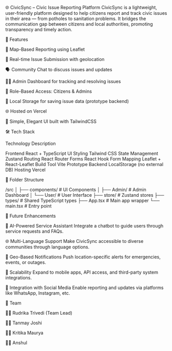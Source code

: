 🌐 CivicSync – Civic Issue Reporting Platform
CivicSync is a lightweight, user-friendly platform designed to help citizens report and track civic issues in their area — from potholes to sanitation problems. 
It bridges the communication gap between citizens and local authorities, promoting transparency and timely action.

🚀 Features

📍 Map-Based Reporting using Leaflet

🧾 Real-time Issue Submission with geolocation

🗣️ Community Chat to discuss issues and updates

🧑‍💼 Admin Dashboard for tracking and resolving issues

🔐 Role-Based Access: Citizens & Admins

💾 Local Storage for saving issue data (prototype backend)

🌐 Hosted on Vercel

💅 Simple, Elegant UI built with TailwindCSS

🛠️ Tech Stack

Technology	                              Description

Frontend	                                React + TypeScript
UI Styling	                              Tailwind CSS
State Management	                        Zustand
Routing	                                  React Router
Forms	                                    React Hook Form
Mapping	                                  Leaflet + React-Leaflet
Build Tool	                              Vite
Prototype Backend	                        LocalStorage (no external DB)
Hosting	                                  Vercel

📁 Folder Structure

/src
│
├── components/          # UI Components
│   ├── Admin/           # Admin Dashboard
│   └── User/            # User Interface
├── store/               # Zustand stores
├── types/               # Shared TypeScript types
├── App.tsx              # Main app wrapper
└── main.tsx             # Entry point

🔮 Future Enhancements

🤖 AI-Powered Service Assistant
Integrate a chatbot to guide users through service requests and FAQs.

🌐 Multi-Language Support
Make CivicSync accessible to diverse communities through language options.

📍 Geo-Based Notifications
Push location-specific alerts for emergencies, events, or outages.

🚀 Scalability
Expand to mobile apps, API access, and third-party system integrations.

📣 Integration with Social Media
Enable reporting and updates via platforms like WhatsApp, Instagram, etc.

🙌 Team

👩‍💻 Rudrika Trivedi (Team Lead)

👨‍💻 Tanmay Joshi

👩‍💻 Kritika Maurya

👨‍💻 Anshul 
